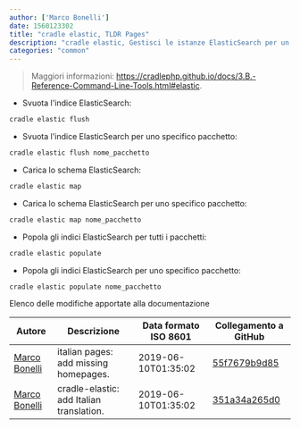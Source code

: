```yaml
---
author: ['Marco Bonelli']
date: 1560123302
title: "cradle elastic, TLDR Pages"
description: "cradle elastic, Gestisci le istanze ElasticSearch per un'istanza Cradle."
categories: "common"
---
```

> Maggiori informazioni: <https://cradlephp.github.io/docs/3.B.-Reference-Command-Line-Tools.html#elastic>.

- Svuota l'indice ElasticSearch:

```bash
cradle elastic flush
```

- Svuota l'indice ElasticSearch per uno specifico pacchetto:

```bash
cradle elastic flush nome_pacchetto
```

- Carica lo schema ElasticSearch:

```bash
cradle elastic map
```

- Carica lo schema ElasticSearch per uno specifico pacchetto:

```bash
cradle elastic map nome_pacchetto
```

- Popola gli indici ElasticSearch per tutti i pacchetti:

```bash
cradle elastic populate
```

- Popola gli indici ElasticSearch per uno specifico pacchetto:

```bash
cradle elastic populate nome_pacchetto
```
Elenco delle modifiche apportate alla documentazione


Autore | Descrizione | Data formato ISO 8601 | Collegamento a GitHub
------|-----|-----|-----
[Marco Bonelli](mailto:marco@mebeim.net) | italian pages: add missing homepages. | 2019-06-10T01:35:02 | [55f7679b9d85](https://github.com/tldr-pages/tldr/commit/55f7679b9d85480f6c81738bd32c7901a1db36fe)
[Marco Bonelli](mailto:mb5.marcob@gmail.com) | cradle-elastic: add Italian translation. | 2019-06-10T01:35:02 | [351a34a265d0](https://github.com/tldr-pages/tldr/commit/351a34a265d016b0ba6012a272fd43c30886486d)

